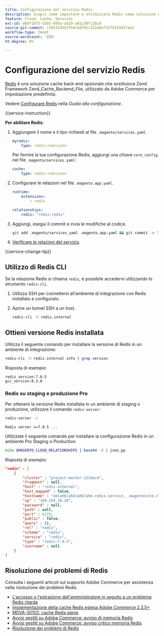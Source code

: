 ```yaml
---
title: Configurazione del servizio Redis
description: Scopri come impostare e ottimizzare Redis come soluzione di cache back-end per Adobe Commerce sull’infrastruttura cloud.
feature: Cloud, Cache, Services
exl-id: d6971875-d302-495a-ad10-a81c507c2bc9
source-git-commit: c39332d352f6dcb6f92c312a6ef1b74319d37aa3
workflow-type: tm+mt
source-wordcount: '255'
ht-degree: 0%

---
```


# Configurazione del servizio Redis

[Redis](https://redis.io) è una soluzione cache back-end opzionale che sostituisce Zend Framework Zend_Cache_Backend_File, utilizzato da Adobe Commerce per impostazione predefinita.

Vedere [Configurare Redis](https://experienceleague.adobe.com/docs/commerce-operations/configuration-guide/cache/redis/config-redis.html) nella _Guida alla configurazione_.

{{service-instruction}}

**Per abilitare Redis**:

1. Aggiungere il nome e il tipo richiesti al file `.magento/services.yaml`.

   ```yaml
   myredis:
       type: redis:<version>
   ```

   Per fornire la tua configurazione Redis, aggiungi una chiave `core_config` nel file `.magento/services.yaml`:

   ```yaml
   cache:
       type: redis:<version>
   ```

1. Configurare le relazioni nel file `.magento.app.yaml`.

   ```yaml
   runtime:
       extensions:
           - redis
   
   relationships:
       redis: "redis:redis"
   ```

1. Aggiungi, esegui il commit e invia le modifiche al codice.

   ```bash
   git add .magento/services.yaml .magento.app.yaml && git commit -m "Enable redis service" && git push origin <branch-name>
   ```

1. [Verificare le relazioni del servizio](services-yaml.md#service-relationships).

{{service-change-tip}}

## Utilizzo di Redis CLI

Se la relazione Redis si chiama `redis`, è possibile accedervi utilizzando lo strumento `redis-cli`.

1. Utilizza SSH per connettersi all’ambiente di integrazione con Redis installato e configurato.

1. Aprire un tunnel SSH a un host.

   ```bash
   redis-cli -h redis.internal
   ```

## Ottieni versione Redis installata

Utilizza il seguente comando per installare la versione di Redis in un ambiente di integrazione:

```bash
redis-cli -h redis.internal info | grep version
```

Risposta di esempio:

```
redis_version:7.0.5
gcc_version:8.3.0
```

### Redis su staging e produzione Pro

Per ottenere la versione Redis installata in un ambiente di staging o produzione, utilizzare il comando `redis-server`:

```bash
redis-server -v
```

```
Redis server v=7.0.5 ...
```

Utilizzate il seguente comando per installare la configurazione Redis in un ambiente Pro Staging o Production:

```bash
echo $MAGENTO_CLOUD_RELATIONSHIPS | base64 -d | json_pp
```

Risposta di esempio:

```json
"redis" : [
    {
        "cluster" : "project-master-123abc4",
        "fragment" : null,
        "host" : "redis.internal",
        "host_mapped" : false,
        "hostname" : "oblahblahblahblahe.redis.service._.magentosite.cloud",
        "ip" : "169.254.10.10",
        "password" : null,
        "path" : null,
        "port" : 6379,
        "public" : false,
        "query" : {},
        "rel" : "redis",
        "scheme" : "redis",
        "service" : "redis",
        "type" : "redis:7.0.5",
        "username" : null
    }
]
```

## Risoluzione dei problemi di Redis

Consulta i seguenti articoli sul supporto Adobe Commerce per assistenza nella risoluzione dei problemi Redis:

- [L&#39;accesso o l&#39;estrazione dell&#39;amministratore in seguito a un problema Redis ritarda](https://experienceleague.adobe.com/docs/commerce-knowledge-base/kb/troubleshooting/miscellaneous/redis-issue-delay-magento-admin-login-or-checkout.html)
- [Implementazione della cache Redis estesa Adobe Commerce 2.3.5+](https://experienceleague.adobe.com/docs/commerce-operations/implementation-playbook/best-practices/planning/redis-service-configuration.html)
- [MDVA-30102: cache Redis piena](https://experienceleague.adobe.com/docs/commerce-knowledge-base/kb/support-tools/patches/v1-0-6/mdva-30102-magento-patch-redis-cache-getting-full.html)
- [Avvisi gestiti su Adobe Commerce: avviso di memoria Redis](https://experienceleague.adobe.com/docs/commerce-knowledge-base/kb/support-tools/managed-alerts/managed-alerts-on-magento-commerce-redis-memory-warning-alert.html)
- [Avvisi gestiti su Adobe Commerce: avviso critico memoria Redis](https://experienceleague.adobe.com/docs/commerce-knowledge-base/kb/support-tools/managed-alerts/managed-alerts-on-magento-commerce-redis-memory-critical-alert.html)
- [Risoluzione dei problemi di Redis](https://experienceleague.adobe.com/docs/commerce-knowledge-base/kb/troubleshooting/miscellaneous/redis-troubleshooter.html)
